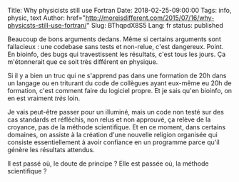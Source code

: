 Title: Why physicists still use Fortran
Date: 2018-02-25-09:00:00
Tags: info, physic, text
Author: href="http://moreisdifferent.com/2015/07/16/why-physicsts-still-use-fortran/"
Slug: BThqpdX8S5
Lang: fr
status: published

Beaucoup de bons arguments dedans. Même si certains arguments sont fallacieux : une codebase sans tests et non-relue, c'est dangereux. Point.
En bioinfo, des bugs qui travestissent les résultats, c'est tous les jours. Ça m'étonnerait que ce soit très différent en physique.

Si il y a bien un truc qui ne s'apprend pas dans une formation de 20h dans un langage ou en triturant du code de collègues ayant eux-même eu 20h de formation,
c'est comment faire du logiciel propre.
Et je sais qu'en bioinfo, on en est vraiment *très* loin.

Je vais peut-être passer pour un illuminé, mais un code non testé sur des cas standards et réfléchis, non relus et non approuvé,
ça relève de la croyance, pas de la méthode scientifique. Et en ce moment, dans certains domaines,
on assiste à la création d'une nouvelle religion organisée qui consiste essentiellement à avoir confiance en un programme
parce qu'il génère les résultats attendus.

Il est passé où, le doute de principe ?
Elle est passée où, la méthode scientifique ?
